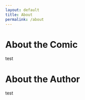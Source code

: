 ```yaml
---
layout: default
title: About
permalink: /about
---
```

# About the Comic

test

# About the Author

test

